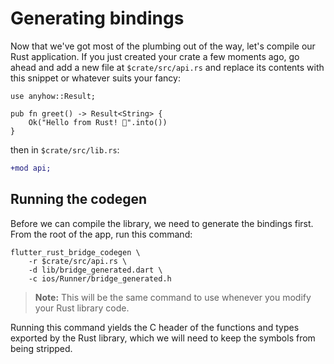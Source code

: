 # Generating bindings

Now that we've got most of the plumbing out of the way, let's compile our Rust
application. If you just created your crate a few moments ago, go ahead and
add a new file at `$crate/src/api.rs` and replace its contents with this snippet or
whatever suits your fancy:

```rust,ignore
use anyhow::Result;

pub fn greet() -> Result<String> {
    Ok("Hello from Rust! 🦀".into())
}
```

then in `$crate/src/lib.rs`:

```diff
+mod api;
```

## Running the codegen

Before we can compile the library, we need to generate the bindings first.
From the root of the app, run this command:

```
flutter_rust_bridge_codegen \
    -r $crate/src/api.rs \
    -d lib/bridge_generated.dart \
    -c ios/Runner/bridge_generated.h
```

> **Note:** This will be the same command to use whenever you modify your Rust library code.

Running this command yields the C header of the functions and types exported
by the Rust library, which we will need to keep the symbols from being stripped.
